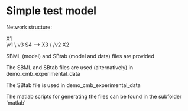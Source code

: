 Simple test model
=================

Network structure:

X1       
  \v1 
   \    v3
     S4 --> X3
   /
  /v2
X2

SBML (model) and SBtab (model and data) files are provided

The SBML and SBtab files are used (alternatively) in demo_cmb_experimental_data

The SBtab file is used in demo_cmb_experimental_data

The matlab scripts for generating the files can be found in the subfolder 'matlab'
